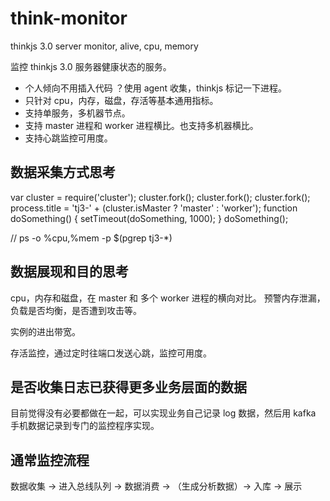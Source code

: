 # think-monitor
thinkjs 3.0 server monitor, alive, cpu, memory

监控 thinkjs 3.0 服务器健康状态的服务。

- 个人倾向不用插入代码 ？使用 agent 收集，thinkjs 标记一下进程。
- 只针对 cpu，内存，磁盘，存活等基本通用指标。
- 支持单服务，多机器节点。
- 支持 master 进程和 worker 进程横比。也支持多机器横比。
- 支持心跳监控可用度。

## 数据采集方式思考

var cluster = require('cluster');
cluster.fork();
cluster.fork();
cluster.fork();
process.title = 'tj3-' + (cluster.isMaster ? 'master' : 'worker');
function doSomething() {
  setTimeout(doSomething, 1000);
}
doSomething();


//  ps -o %cpu,%mem -p $(pgrep tj3-*)


## 数据展现和目的思考


cpu，内存和磁盘，在 master 和 多个 worker 进程的横向对比。 预警内存泄漏，负载是否均衡，是否遭到攻击等。

实例的进出带宽。

存活监控，通过定时往端口发送心跳，监控可用度。


## 是否收集日志已获得更多业务层面的数据

目前觉得没有必要都做在一起，可以实现业务自己记录 log 数据，然后用 kafka 手机数据记录到专门的监控程序实现。

## 通常监控流程

数据收集 -> 进入总线队列 -> 数据消费 -> （生成分析数据）-> 入库 -> 展示

